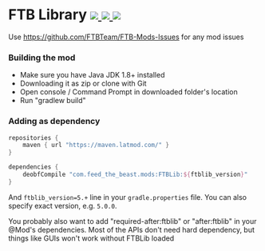 # FTB Library [![](http://cf.way2muchnoise.eu/ftblib.svg) ![](https://cf.way2muchnoise.eu/packs/ftblib.svg) ![](http://cf.way2muchnoise.eu/versions/ftblib.svg)](https://www.curseforge.com/minecraft/mc-mods/ftblib)

Use https://github.com/FTBTeam/FTB-Mods-Issues for any mod issues

### Building the mod

- Make sure you have Java JDK 1.8+ installed
- Downloading it as zip or clone with Git
- Open console / Command Prompt in downloaded folder's location
- Run "gradlew build"

### Adding as dependency

```groovy
repositories {
	maven { url "https://maven.latmod.com/" }
}

dependencies {
	deobfCompile "com.feed_the_beast.mods:FTBLib:${ftblib_version}"
}
```

And `ftblib_version=5.+` line in your `gradle.properties` file. You can also specify exact version, e.g. `5.0.0`.

You probably also want to add "required-after:ftblib" or "after:ftblib" in your @Mod's dependencies.
Most of the APIs don't need hard dependency, but things like GUIs won't work without FTBLib loaded

